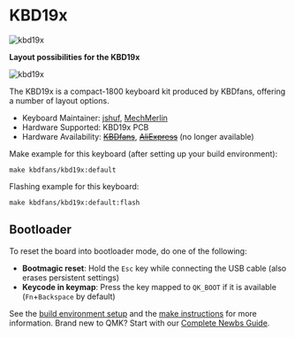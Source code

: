 # KBD19x

![kbd19x](https://i.imgur.com/0hWTEnh.jpg)

**Layout possibilities for the KBD19x**

![kbd19x](https://i.imgur.com/pVaR2zY.png)

The KBD19x is a compact-1800 keyboard kit produced by KBDfans, offering a number of layout options.

* Keyboard Maintainer: [jshuf](https://github.com/jshuf), [MechMerlin](https://github.com/mechmerlin)
* Hardware Supported: KBD19x PCB
* Hardware Availability: [~~KBDfans~~](https://kbdfans.com/collections/95-kbd19x/products/kbdfans-kbd19x-pcb), [~~AliExpress~~](https://www.aliexpress.com/item/32835566884.html) (no longer available)

Make example for this keyboard (after setting up your build environment):

    make kbdfans/kbd19x:default

Flashing example for this keyboard:

    make kbdfans/kbd19x:default:flash

## Bootloader

To reset the board into bootloader mode, do one of the following:

* **Bootmagic reset**: Hold the `Esc` key while connecting the USB cable (also erases persistent settings)
* **Keycode in keymap**: Press the key mapped to `QK_BOOT` if it is available (`Fn`+`Backspace` by default)

See the [build environment setup](https://docs.qmk.fm/#/getting_started_build_tools) and the [make instructions](https://docs.qmk.fm/#/getting_started_make_guide) for more information. Brand new to QMK? Start with our [Complete Newbs Guide](https://docs.qmk.fm/#/newbs).
